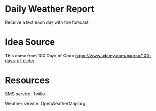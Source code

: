 # Daily Weather Report
Receive a text each day with the forecast

# Idea Source
This came from 100 Days of Code https://www.udemy.com/course/100-days-of-code/

# Resources
SMS service: Twilio

Weather service: OpenWeatherMap.org
